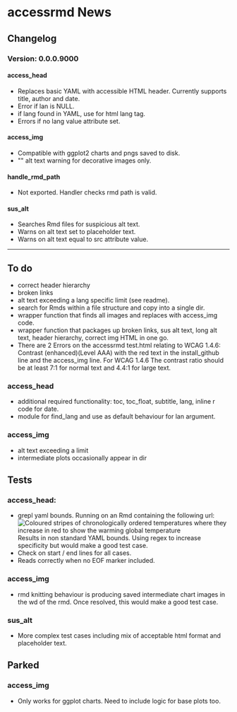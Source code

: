 # accessrmd News

## Changelog

### Version: 0.0.0.9000

#### access_head

* Replaces basic YAML with accessible HTML header. Currently supports title, 
author and date.
* Error if lan is NULL.
* if lang found in YAML, use for html lang tag.
* Errors if no lang value attribute set.


#### access_img

* Compatible with ggplot2 charts and pngs saved to disk.
* "" alt text warning for decorative images only.

#### handle_rmd_path

* Not exported. Handler checks rmd path is valid.

#### sus_alt

* Searches Rmd files for suspicious alt text.
* Warns on alt text set to placeholder text.
* Warns on alt text equal to src attribute value.


***

## To do

* correct header hierarchy
* broken links
* alt text exceeding a lang specific limit (see readme).
* search for Rmds within a file structure and copy into a single dir.
* wrapper function that finds all images and replaces with access_img code.
* wrapper function that packages up broken links, sus alt text, long alt text,
header hierarchy, correct img HTML in one go.
* There are 2 Errors on the accessrmd test.html relating to WCAG 1.4.6: Contrast (enhanced)(Level AAA) with the red text in the install_github line and the
access_img line. For WCAG 1.4.6 The contrast ratio should be at least 7:1 for
normal text and 4.4:1 for large text.

### access_head

* additional required functionality: toc, toc_float, subtitle, lang,
inline r code for date.
* module for find_lang and use as default behaviour for lan argument.


### access_img

* alt text exceeding a limit
* intermediate plots occasionally appear in dir


## Tests

### access_head:

* grepl yaml bounds. Running on an Rmd containing the following url:
![Coloured stripes of chronologically ordered temperatures where they increase in red to show the warming global temperature](../images/_stripes_GLOBE---1850-2020-MO.png)
Results in non standard YAML bounds. Using regex to increase specificity but would make a good test case.
* Check on start / end lines for all cases.
* Reads correctly when no EOF marker included.

### access_img

* rmd knitting behaviour is producing saved intermediate chart images in the wd of the rmd. Once resolved, this would make a good test case.

### sus_alt

* More complex test cases including mix of acceptable html format and placeholder text.


## Parked

### access_img

* Only works for ggplot charts. Need to include logic for base plots too.
